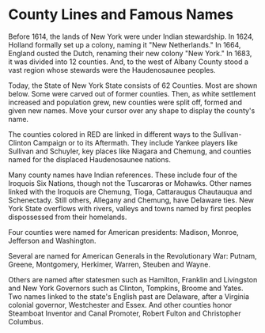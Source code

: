 # County Lines and Famous Names

Before 1614, the lands of New York were under Indian stewardship. In 1624, Holland formally set up a colony, naming it "New Netherlands." In 1664, England ousted the Dutch, renaming their new colony "New York." In 1683, it was divided into 12 counties. And, to the west of Albany County stood a vast region whose stewards were the Haudenosaunee peoples.   

Today, the State of New York State consists of 62 Counties. Most are shown below. Some were carved out of former counties. Then, as white settlement increased and population grew, new counties were split off, formed and given new names. Move your cursor over any shape to display the county's name.

The counties colored in RED are linked in different ways to the Sullivan-Clinton Campaign or to its Aftermath. They include Yankee players like Sullivan and Schuyler, key places like Niagara and Chemung, and counties named for the displaced Haudenosaunee nations.

Many county names have Indian references. These include four of the Iroquois Six Nations, though not the Tuscaroras or Mohawks. Other names linked with the Iroquois are Chemung, Tioga, Cattaraugus Chautauqua and Schenectady. Still others, Allegany and Chemung, have Delaware ties. New York State overflows with rivers, valleys and towns named by first peoples dispossessed from their homelands.

Four counties were named for American presidents: Madison, Monroe, Jefferson and Washington.

Several are named for American Generals in the Revolutionary War: Putnam, Greene, Montgomery, Herkimer, Warren, Steuben and Wayne.

Others are named after statesmen such as Hamilton, Franklin and Livingston and New York Governors such as Clinton, Tompkins, Broome and Yates. Two names linked to the state's English past are Delaware, after a Virginia colonial governor, Westchester and Essex. And other counties honor Steamboat Inventor and Canal Promoter, Robert Fulton and Christopher Columbus.
